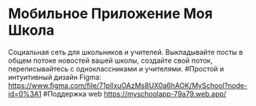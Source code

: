 # Мобильное Приложение Моя Школа
Социальная сеть для школьников и учителей. Выкладывайте посты в общем потоке новостей вашей школы, создайте свой поток, переписывайтесь с одноклассниками и учителями.
#Простой и интуитивный дизайн
Figma: https://www.figma.com/file/71pIlxuOAzMs8UX0a6hAOK/MySchool?node-id=0%3A1
#Поддержка web
https://myschoolapp-79a79.web.app/
